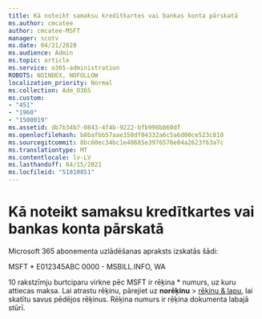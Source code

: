 ```yaml
---
title: Kā noteikt samaksu kredītkartes vai bankas konta pārskatā
ms.author: cmcatee
author: cmcatee-MSFT
manager: scotv
ms.date: 04/21/2020
ms.audience: Admin
ms.topic: article
ms.service: o365-administration
ROBOTS: NOINDEX, NOFOLLOW
localization_priority: Normal
ms.collection: Adm_O365
ms.custom:
- "451"
- "1960"
- "1500019"
ms.assetid: db7b34b7-0843-4f4b-9222-bfb998b860df
ms.openlocfilehash: b8bafbb57aae358df04332a6c5a6d00ce523c810
ms.sourcegitcommit: 8bc60ec34bc1e40685e3976576e04a2623f63a7c
ms.translationtype: MT
ms.contentlocale: lv-LV
ms.lasthandoff: 04/15/2021
ms.locfileid: "51810851"
---
```

# <a name="how-to-identify-a-charge-on-your-credit-card-or-bank-statement"></a>Kā noteikt samaksu kredītkartes vai bankas konta pārskatā

Microsoft 365 abonementa uzlādēšanas apraksts izskatās šādi:
  
MSFT \* E012345ABC 0000 - MSBILL.INFO, WA
  
10 rakstzīmju burtciparu virkne pēc MSFT ir rēķina \* numurs, uz kuru attiecas maksa. Lai atrastu rēķinu, pārejiet uz **norēķinu** \> [rēķinu & lapu,](https://go.microsoft.com/fwlink/p/?linkid=848039) lai skatītu savus pēdējos rēķinus. Rēķina numurs ir rēķina dokumenta labajā stūrī.